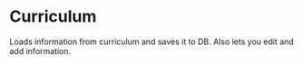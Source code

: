 Curriculum
==========

Loads information from curriculum and saves it to DB. Also lets you edit and add information.